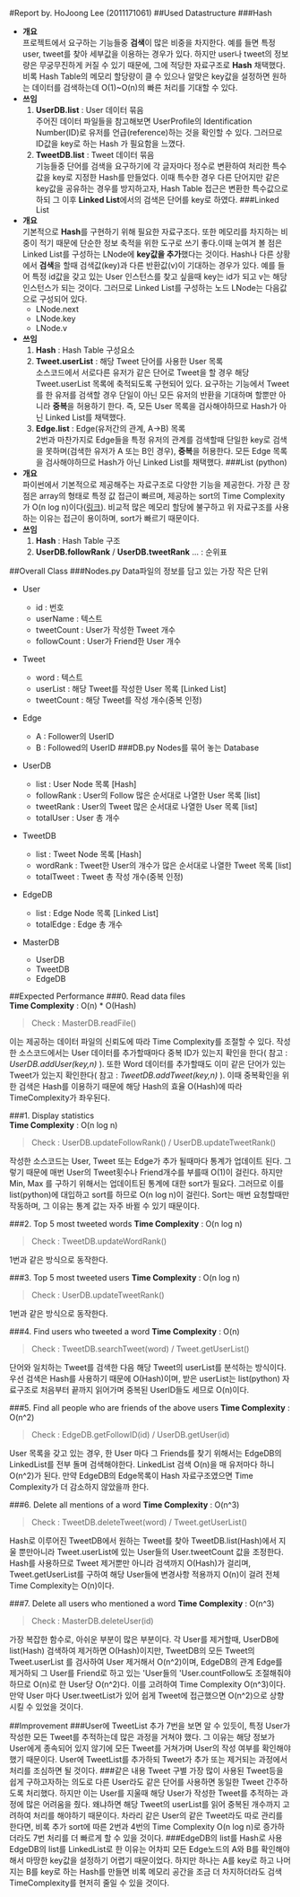 #Report
by. HoJoong Lee (2011171061)
##Used Datastructure
###Hash
- **개요**  
프로젝트에서 요구하는 기능들중 **검색**이 많은 비중을 차지한다. 예를 들면 특정 user, tweet를 찾아 세부값을 이용하는 경우가 있다. 하지만 user나 tweet의 정보량은 무궁무진하게 커질 수 있기 때문에, 그에 적당한 자료구조로 **Hash** 채택했다. 비록 Hash Table의 메모리 할당량이 클 수 있으나 알맞은 key값을 설정하면 원하는 데이터를 검색하는데 O(1)~O(n)의 빠른 처리를 기대할 수 있다.
- **쓰임**   
	1. **UserDB.list** : User 데이터 묶음  
	주어진 데이터 파일들을 참고해보면 UserProfile의 Identification Number(ID)로 유저를 언급(reference)하는 것을 확인할 수 있다. 그러므로 ID값을 key로 하는 Hash 가 필요함을 느꼈다. 
	2. **TweetDB.list** : Tweet 데이터 묶음  
	기능들중 단어를 검색을 요구하기에 각 글자마다 정수로 변환하여 처리한 특수값을 key로 지정한 Hash를 만들었다. 이때 특수한 경우 다른 단어지만 같은 key값을 공유하는 경우를 방지하고자, Hash Table 접근은 변환한 특수값으로 하되 그 이후 **Linked List**에서의 검색은 단어를 key로 하였다.
###Linked List
- **개요**  
기본적으로 **Hash**를 구현하기 위해 필요한 자료구조다. 또한 메모리를 차지하는 비중이 적기 때문에 단순한 정보 축적을 위한 도구로 쓰기 좋다.이때 눈여겨 볼 점은 Linked List를 구성하는 LNode에 **key값을 추가**했다는 것이다. Hash나 다른 상황에서 **검색**을 할때 검색값(key)과 다른 반환값(v)이 기대하는 경우가 있다. 예를 들어 특정 id값을 갖고 있는 User 인스턴스를 찾고 싶을때 key는 id가 되고 v는 해당 인스턴스가 되는 것이다. 그러므로 Linked List를 구성하는 노드 LNode는 다음값으로 구성되어 있다.  
	- LNode.next
	- LNode.key
	- LNode.v
- **쓰임**
	1. **Hash** : Hash Table 구성요소
	2. **Tweet.userList** : 해당 Tweet 단어를 사용한 User 목록  
	소스코드에서 서로다른 유저가 같은 단어로 Tweet을 할 경우 해당 Tweet.userList 목록에 축적되도록 구현되어 있다. 요구하는 기능에서 Tweet를 한 유저를 검색할 경우 단일이 아닌 모든 유저의 반환을 기대하며 할뿐만 아니라 **중복**을 허용하기 한다. 즉, 모든 User 목록을 검사해야하므로 Hash가 아닌 Linked List를 채택했다.
	3. **Edge.list** : Edge(유저간의 관계, A->B) 목록  
	2번과 마찬가지로 Edge들을 특정 유저의 관계를 검색할때 단일한 key로 검색을 못하며(검색한 유저가 A 또는 B인 경우), **중복**을 허용한다. 모든 Edge 목록을 검사해야하므로 Hash가 아닌 Linked List를 채택했다.
###List (python)
- **개요**  
파이썬에서 기본적으로 제공해주는 자료구조로 다양한 기능을 제공한다. 가장 큰 장점은 array의 형태로 특정 값 접근이 빠르며, 제공하는 sort의 Time Complexity가 O(n log n)이다([링크](https://wiki.python.org/moin/TimeComplexity "링크")). 비교적 많은 메모리 할당에 불구하고 위 자료구조를 사용하는 이유는 접근이 용이하며, sort가 빠르기 때문이다.
- **쓰임**
	1. **Hash** : Hash Table 구조
	2. **UserDB.followRank** / **UserDB.tweetRank** ... : 순위표

##Overall Class
###Nodes.py
Data파일의 정보를 담고 있는 가장 작은 단위   

- User
	- id 			: 번호
	- userName		: 텍스트
	- tweetCount 	: User가 작성한 Tweet 개수
	- followCount 	: User가 Friend한 User 개수
- Tweet
	- word 			: 텍스트
	- userList 		: 해당 Tweet를 작성한 User 목록 [Linked List]
	- tweetCount 	: 해당 Tweet를 작성 개수(중복 인정)
- Edge
	- A				: Follower의 UserID
	- B				: Followed의 UserID
###DB.py
Nodes를 묶어 놓는 Database

- UserDB
	- list			: User Node 목록 [Hash]
	- followRank	: User의 Follow 많은 순서대로 나열한 User 목록 [list]
	- tweetRank : User의 Tweet 많은 순서대로 나열한 User 목록 [list]
	- totalUser : User 총 개수
- TweetDB
	- list			: Tweet Node 목록 [Hash]
	- wordRank		: Tweet한 User의 개수가 많은 순서대로 나열한 Tweet 목록 [list]
	- totalTweet	: Tweet 총 작성 개수(중복 인정)
- EdgeDB
	- list			: Edge Node 목록 [Linked List]
	- totalEdge		: Edge 총 개수
- MasterDB
	- UserDB
	- TweetDB
	- EdgeDB

##Expected Performance
###0. Read data files  
**Time Complexity** : O(n) * O(Hash)
> Check : MasterDB.readFile()
 
이는 제공하는 데이터 파일의 신뢰도에 따라 Time Complexity를 조절할 수 있다. 작성한 소스코드에서는 User 데이터를 추가할때마다 중복 ID가 있는지 확인을 한다( 참고 : *UserDB.addUser(key,n)* ). 또한 Word 데이터를 추가할때도 이미 같은 단어가 있는 Tweet가 있는지 확인한다( 참고 : *TweetDB.addTweet(key,n)* ). 이때 중복확인을 위한 검색은 Hash를 이용하기 때문에 해당 Hash의 효율 O(Hash)에 따라 TimeComplexity가 좌우된다.

###1. Display statistics  
**Time Complexity** : O(n log n)
> Check : UserDB.updateFollowRank() / UserDB.updateTweetRank()

작성한 소스코드는 User, Tweet 또는 Edge가 추가 될때마다 통계가 업데이트 된다. 그렇기 때문에 매번 User의 Tweet횟수나 Friend개수를 부를때 O(1)이 걸린다. 하지만 Min, Max 를 구하기 위해서는 업데이트된 통계에 대한 sort가 필요다. 그러므로 이를 list(python)에 대입하고 sort를 하므로 O(n log n)이 걸린다. Sort는 매번 요청할때만 작동하며, 그 이유는 통계 값는 자주 바뀔 수 있기 때문이다.

###2. Top 5 most tweeted words
**Time Complexity** : O(n log n)
> Check : TweetDB.updateWordRank()

1번과 같은 방식으로 동작한다.

###3. Top 5 most tweeted users
**Time Complexity** : O(n log n)
> Check : UserDB.updateTweetRank()

1번과 같은 방식으로 동작한다.

###4. Find users who tweeted a word
**Time Complexity** : O(n)
> Check : TweetDB.searchTweet(word) / Tweet.getUserList()

단어와 일치하는 Tweet를 검색한 다음 해당 Tweet의 userList를 분석하는 방식이다. 우선 검색은 Hash를 사용하기 때문에 O(Hash)이며, 받은 userList는 list(python) 자료구조로 처음부터 끝까지 읽어가며 중복된 UserID들도 세므로 O(n)이다.

###5. Find all people who are friends of the above users
**Time Complexity** : O(n^2)
> Check : EdgeDB.getFollowID(id) / UserDB.getUser(id)

User 목록을 갖고 있는 경우, 한 User 마다 그 Friends를 찾기 위해서는 EdgeDB의 LinkedList를 전부 돌며 검색해야한다. LinkedList 검색 O(n)을 매 유저마다 하니 O(n^2)가 된다. 만약 EdgeDB의 Edge목록이 Hash 자료구조였으면 Time Complexity가 더 감소하지 않았을까 한다.

###6. Delete all mentions of a word
**Time Complexity** : O(n^3)
> Check : TweetDB.deleteTweet(word) / Tweet.getUserList()

Hash로 이루어진 TweetDB에서 원하는 Tweet를 찾아 TweetDB.list(Hash)에서 지울 뿐만아니라  Tweet.userList에 있는 User들의 User.tweetCount 값을 조정한다. Hash를 사용하므로 Tweet 제거뿐만 아니라 검색까지 O(Hash)가 걸리며, Tweet.getUserList를 구하여 해당 User들에 변경사항 적용까지 O(n)이 걸려 전체 Time Complexity는 O(n)이다.

###7. Delete all users who mentioned a word
**Time Complexity** : O(n^3)
> Check : MasterDB.deleteUser(id)

가장 복잡한 함수로, 아쉬운 부분이 많은 부분이다. 각 User를 제거할때, UserDB에 list(Hash) 검색하여 제거하면 O(Hash)이지만, TweetDB의 모든 Tweet의 Tweet.userList 를 검사하여 User 제거해서 O(n^2)이며, EdgeDB의 관계 Edge를 제거하되 그 User를 Friend로 하고 있는 'User들의 'User.countFollow도 조절해줘야 하므로 O(n)로 한 User당 O(n^2)다. 이를 고려하여 Time Complexity O(n^3)이다. 만약 User 마다 User.tweetList가 있어 쉽게 Tweet에 접근했으면 O(n^2)으로 상향 시킬 수 있었을 것이다.

##Improvement
###User에 TweetList 추가
7번을 보면 알 수 있듯이, 특정 User가 작성한 모든 Tweet를 추적하는데 많은 과정을 거쳐야 했다. 그 이유는 해당 정보가 User에게 종속되어 있지 않기에 모든 Tweet를 거쳐가며 User의 작성 여부를 확인해야 했기 때문이다. User에 TweetList를 추가하되 Tweet가 추가 또는 제거되는 과정에서 처리를 조심하면 될 것이다.
###같은 내용 Tweet 구별
가장 많이 사용된 Tweet등을 쉽게 구하고자하는 의도로 다른 User라도 같은 단어를 사용하면 동일한 Tweet 간주하도록 처리했다. 하지만 이는 User를 지울때 해당 User가 작성한 Tweet를 추적하는 과정에 많은 어려움을 줬다. 왜냐하면 해당 Tweet의 userList를 읽어 중복된 개수까지 고려하여 처리를 해야하기 때문이다. 차라리 같은 User의 같은 Tweet라도 따로 관리를 한다면, 비록 추가 sort에 따른 2번과 4번의 Time Complexity O(n log n)로 증가하더라도 7번 처리를 더 빠르게 할 수 있을 것이다.
###EdgeDB의 list를 Hash로 사용
EdgeDB의 list를 LinkedList로 한 이유는 어차피 모든 Edge노드의 A와 B를 확인해야 해서 마땅한 key값을 설정하기 어렵기 때문이었다. 하지만 하나는 A를 key로 하고 나머지는 B를 key로 하는 Hash를 만들면 비록 메모리 공간을 조금 더 차지하더라도 검색 TimeComplexity를 현저히 줄일 수 있을 것이다.